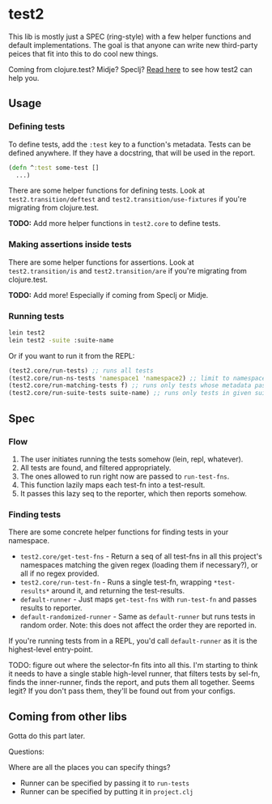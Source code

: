# test2

This lib is mostly just a SPEC (ring-style) with a few helper functions and default implementations. The goal is that anyone can write new third-party peices that fit into this to do cool new things.

Coming from clojure.test? Midje? Speclj? [Read here](#coming-from-other-libs) to see how test2 can help you.

## Usage

### Defining tests

To define tests, add the `:test` key to a function's metadata. Tests can be defined anywhere. If they have a docstring, that will be used in the report.

```clojure
(defn ^:test some-test []
  ...)
```

There are some helper functions for defining tests. Look at `test2.transition/deftest` and `test2.transition/use-fixtures` if you're migrating from clojure.test.

**TODO:** Add more helper functions in `test2.core` to define tests.

### Making assertions inside tests

There are some helper functions for assertions. Look at `test2.transition/is` and `test2.transition/are` if you're migrating from clojure.test.

**TODO:** Add more! Especially if coming from Speclj or Midje.

### Running tests

```bash
lein test2
lein test2 -suite :suite-name
```

Or if you want to run it from the REPL:

```clojure
(test2.core/run-tests) ;; runs all tests
(test2.core/run-ns-tests 'namespace1 'namespace2) ;; limit to namespaces
(test2.core/run-matching-tests f) ;; runs only tests whose metadata passes (f)
(test2.core/run-suite-tests suite-name) ;; runs only tests in given suite
```








## Spec

### Flow

1. The user initiates running the tests somehow (lein, repl, whatever).
2. All tests are found, and filtered appropriately.
3. The ones allowed to run right now are passed to `run-test-fns`.
4. This function lazily maps each test-fn into a test-result.
5. It passes this lazy seq to the reporter, which then reports somehow.

### Finding tests

There are some concrete helper functions for finding tests in your namespace.

* `test2.core/get-test-fns` - Return a seq of all test-fns in all this project's namespaces matching the given regex (loading them if necessary?), or all if no regex provided.
* `test2.core/run-test-fn` - Runs a single test-fn, wrapping `*test-results*` around it, and returning the test-results.
* `default-runner` - Just maps `get-test-fns` with `run-test-fn` and passes results to reporter.
* `default-randomized-runner` - Same as `default-runner` but runs tests in random order. Note: this does not affect the order they are reported in.

If you're running tests from in a REPL, you'd call `default-runner` as it is the highest-level entry-point.

TODO: figure out where the selector-fn fits into all this. I'm starting to think it needs to have a single stable high-level runner, that filters tests by sel-fn, finds the inner-runner, finds the report, and puts them all together. Seems legit? If you don't pass them, they'll be found out from your configs.









## Coming from other libs

Gotta do this part later.






Questions:

Where are all the places you can specify things?

- Runner can be specified by passing it to `run-tests`
- Runner can be specified by putting it in `project.clj`
